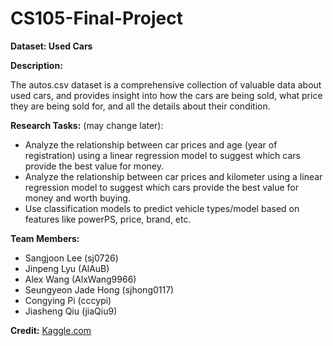 # CS105-Final-Project

**Dataset: Used Cars**

**Description:** 
 
 The autos.csv dataset is a comprehensive collection of valuable data about used cars, and provides insight into how the cars are being sold, what price they are being sold for, and all the details about their condition. 
 
 **Research Tasks:** (may change later):
 
- Analyze the relationship between car prices and age (year of registration) using a linear regression model to suggest which cars provide the best value for money.
- Analyze the relationship between car prices and kilometer using a linear regression model to suggest which cars provide the best value for money and worth buying.
- Use classification models to predict vehicle types/model based on features like powerPS, price, brand, etc.

**Team Members:**
- Sangjoon Lee (sj0726)
- Jinpeng Lyu (AlAuB)
- Alex Wang (AlxWang9966)
- Seungyeon Jade Hong (sjhong0117)
- Congying Pi (cccypi)
- Jiasheng Qiu (jiaQiu9)

**Credit:**
[Kaggle.com](https://www.kaggle.com/datasets/thedevastator/uncovering-factors-that-affect-used-car-prices)
